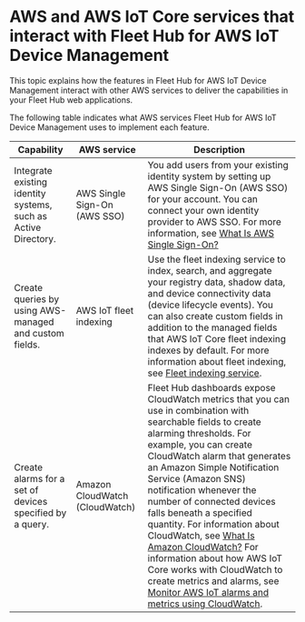 # AWS and AWS IoT Core services that interact with Fleet Hub for AWS IoT Device Management<a name="aws-iot-monitor-admin-services-interact"></a>

This topic explains how the features in Fleet Hub for AWS IoT Device Management interact with other AWS services to deliver the capabilities in your Fleet Hub web applications\.

The following table indicates what AWS services Fleet Hub for AWS IoT Device Management uses to implement each feature\.


| Capability | AWS service | Description | 
| --- | --- | --- | 
| Integrate existing identity systems, such as Active Directory\. | AWS Single Sign\-On \(AWS SSO\) | You add users from your existing identity system by setting up AWS Single Sign\-On \(AWS SSO\) for your account\. You can connect your own identity provider to AWS SSO\. For more information, see [What Is AWS Single Sign\-On?](https://docs.aws.amazon.com/singlesignon/latest/userguide/) | 
| Create queries by using AWS\-managed and custom fields\. | AWS IoT fleet indexing | Use the fleet indexing service to index, search, and aggregate your registry data, shadow data, and device connectivity data \(device lifecycle events\)\. You can also create custom fields in addition to the managed fields that AWS IoT Core fleet indexing indexes by default\. For more information about fleet indexing, see [Fleet indexing service](https://docs.aws.amazon.com/iot/latest/developerguide/iot-indexing.html)\. | 
| Create alarms for a set of devices specified by a query\. | Amazon CloudWatch \(CloudWatch\) | Fleet Hub dashboards expose CloudWatch metrics that you can use in combination with searchable fields to create alarming thresholds\. For example, you can create CloudWatch alarm that generates an Amazon Simple Notification Service \(Amazon SNS\) notification whenever the number of connected devices falls beneath a specified quantity\. For information about CloudWatch, see [What Is Amazon CloudWatch?](https://docs.aws.amazon.com/AmazonCloudWatch/latest/monitoring/) For information about how AWS IoT Core works with CloudWatch to create metrics and alarms, see [Monitor AWS IoT alarms and metrics using CloudWatch](https://docs.aws.amazon.com/iot/latest/developerguide/monitoring-cloudwatch.html)\. | 
